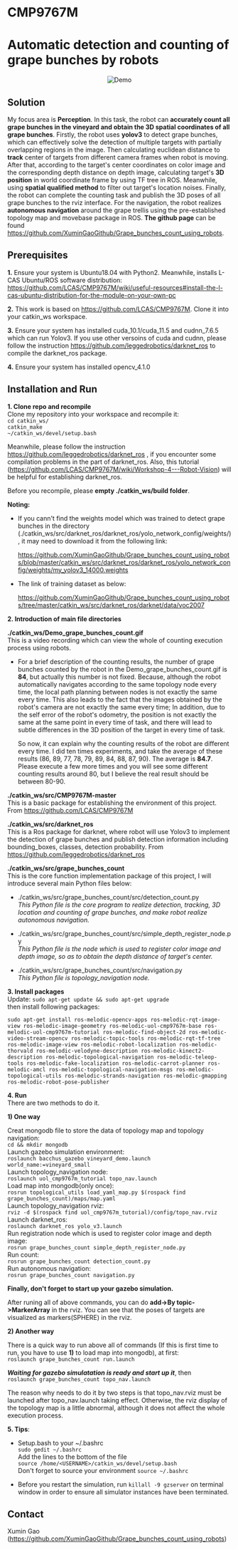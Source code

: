 # CMP9767M  

# Automatic detection and counting of grape bunches by robots

<p align="center">
  <img src="https://github.com/XuminGaoGithub/Grape_bunches_count_using_robots/blob/master/catkin_ws/Demo_grape_bunches_count.gif" alt="Demo" />
</p>



## Solution
My focus area is **Perception**. In this task, the robot can **accurately count all grape bunches in the vineyard and obtain the 3D spatial coordinates of all grape bunches**. Firstly, the robot uses **yolov3** to detect grape bunches, which can effectively solve the detection of multiple targets with partially overlapping regions in the image. Then calculating euclidean distance to **track** center of targets from different camera frames when robot is moving. After that, according to the target's center coordinates on color image and the corresponding depth distance on depth image, calculating target's **3D position** in world coordinate frame by using TF tree in ROS. Meanwhile, using **spatial qualified method** to filter out target's location noises. Finally, the robot can complete the counting task and publish the 3D poses of all grape bunches to the rviz interface. For the navigation, the robot realizes **autonomous navigation** around the grape trellis using the pre-established topology map and movebase package in ROS. **The github page** can be found https://github.com/XuminGaoGithub/Grape_bunches_count_using_robots.



## Prerequisites

**1.** Ensure your system is Ubuntu18.04 with Python2. Meanwhile, installs L-CAS Ubuntu/ROS software distribution:  https://github.com/LCAS/CMP9767M/wiki/useful-resources#install-the-l-cas-ubuntu-distribution-for-the-module-on-your-own-pc  

**2.** This work is based on https://github.com/LCAS/CMP9767M. Clone it into your catkin_ws workspace.  

**3.** Ensure your system has installed cuda_10.1/cuda_11.5 and cudnn_7.6.5 which can run Yolov3. If you use other versoins of cuda and cudnn, please follow the instruction https://github.com/leggedrobotics/darknet_ros to compile the darknet_ros package.

**4.** Ensure your system has installed opencv_4.1.0 



## Installation and Run

**1. Clone repo and recompile**   
Clone my repository into your workspace and recompile it:  
`cd catkin_ws/`  
`catkin_make`  
`~/catkin_ws/devel/setup.bash`  

Meanwhile, please follow the instruction https://github.com/leggedrobotics/darknet_ros , if you encounter some compilation problems in the part of darknet_ros. Also, this tutorial (https://github.com/LCAS/CMP9767M/wiki/Workshop-4---Robot-Vision) will be helpful for establishing darknet_ros.

Before you recompile, please **empty ./catkin_ws/build folder**.  

**Noting:**

* If you cann't find the weights model which was trained to detect grape bunches in the directory (./catkin_ws/src/darknet_ros/darknet_ros/yolo_network_config/weights/), it may need to download it from the following link: 

  https://github.com/XuminGaoGithub/Grape_bunches_count_using_robots/blob/master/catkin_ws/src/darknet_ros/darknet_ros/yolo_network_config/weights/my_yolov3_14000.weights
 

* The link of training dataset as below:

  https://github.com/XuminGaoGithub/Grape_bunches_count_using_robots/tree/master/catkin_ws/src/darknet_ros/darknet/data/voc2007

  

**2. Introduction of main file directories**  

**./catkin_ws/Demo_grape_bunches_count.gif**    
This is a video recording which can view the whole of counting execution process using robots. 

* For a brief description of the counting results, the number of grape bunches counted by the robot in the Demo_grape_bunches_count.gif  is **84**, but actually this number is not fixed. Because, although the robot automatically navigates according to the same topology node every time, the local path planning between nodes is not exactly the same every time. This also leads to the fact that the images obtained by the robot's camera are not exactly the same every time; In addition, due to the self error of the robot's odometry, the position is not exactly the same at the same point in every time of task, and there will lead to subtle differences in the 3D position of the target in every time of task. 

  So now, it can explain why the counting results of the robot are different every time. I did ten times experiments, and take the average of these results (86, 89, 77, 78, 79, 89, 84, 88, 87, 90). The average is **84.7**. Please execute a few more times and you will see some different counting results around 80, but I believe the real result should be between 80-90.

**./catkin_ws/src/CMP9767M-master**    
This is a basic package for establishing the environment of this project. From https://github.com/LCAS/CMP9767M

**./catkin_ws/src/darknet_ros**    
This is a Ros package for darknet, where robot will use Yolov3 to implement the detection of grape bunches and publish detection information including bounding_boxes, classes, detection probability. From https://github.com/leggedrobotics/darknet_ros

**./catkin_ws/src/grape_bunches_count**    
This is the core function implementation package of this project, I will introduce several main Python files below:   
* ./catkin_ws/src/grape_bunches_count/src/detection_count.py  
   *This Python file is the core program to realize detection, tracking, 3D location and counting of grape bunches, and make robot realize autonomous navigation.*  


* ./catkin_ws/src/grape_bunches_count/src/simple_depth_register_node.py  
   *This Python file is the node which is used to register color image and depth image, so as to obtain the depth distance of target's center.*
   
* ./catkin_ws/src/grape_bunches_count/src/navigation.py  
   *This Python file is topology_navigation node.*  
   



**3. Install packages**  
Update: `sudo apt-get update && sudo apt-get upgrade`  
then install following packages:  

```
sudo apt-get install ros-melodic-opencv-apps ros-melodic-rqt-image-view ros-melodic-image-geometry ros-melodic-uol-cmp9767m-base ros-melodic-uol-cmp9767m-tutorial ros-melodic-find-object-2d ros-melodic-video-stream-opencv ros-melodic-topic-tools ros-melodic-rqt-tf-tree ros-melodic-image-view ros-melodic-robot-localization ros-melodic-thorvald ros-melodic-velodyne-description ros-melodic-kinect2-description ros-melodic-topological-navigation ros-melodic-teleop-tools ros-melodic-fake-localization ros-melodic-carrot-planner ros-melodic-amcl ros-melodic-topological-navigation-msgs ros-melodic-topological-utils ros-melodic-strands-navigation ros-melodic-gmapping ros-melodic-robot-pose-publisher
```



**4. Run**  
There are two methods to do it.

 **1) One way**

Creat mongodb file to store the data of topology map and topology navigation:    
`cd && mkdir mongodb`  
Launch gazebo simulation environment:    
`roslaunch bacchus_gazebo vineyard_demo.launch world_name:=vineyard_small`  
Launch topology_navigation node:    
`roslaunch uol_cmp9767m_tutorial topo_nav.launch`  
Load map into mongodb(only once):  
`rosrun topological_utils load_yaml_map.py $(rospack find grape_bunches_count)/maps/map.yaml`  
Launch topology_navigation rviz:  
`rviz -d $(rospack find uol_cmp9767m_tutorial)/config/topo_nav.rviz`  
Launch darknet_ros:    
`roslaunch darknet_ros yolo_v3.launch`    
Run registration node which is used to register color image and depth image:      
`rosrun grape_bunches_count simple_depth_register_node.py`    
Run count:    
`rosrun grape_bunches_count detection_count.py`  
Run autonomous navigation:  
`rosrun grape_bunches_count navigation.py` 

**Finally, don't forget to start up your gazebo simulation.**

After runing all of above commands, you can do **add->By topic->MarkerArray** in the rviz. You can see that the poses of targets are visualized as markers(SPHERE) in the rviz.   




 **2) Another way**

There is a quick way to run above all of commands (If this is first time to run, you have to use **1)** to load map into mongodb), at first:      
`roslaunch grape_bunches_count run.launch`  

 ***Waiting for gazebo simulatation is ready and start up it***, then  
`roslaunch grape_bunches_count topo_nav.launch`  

The reason why needs to do it by two steps is that topo_nav.rviz must be launched after topo_nav.launch taking effect. Otherwise, the rviz display of the topology map is a little abnormal, although it does not affect the whole execution process.  



**5. Tips**:  

* Setup.bash to your ~/.bashrc  
`sudo gedit ~/.bashrc`   
Add the lines to the bottom of the file  
`source /home/<USERNAME>/catkin_ws/devel/setup.bash`  
Don't forget to source your environment
`source ~/.bashrc`    


* Before you restart the simulation, run `killall -9 gzserver` on terminal window in order to ensure all simulator instances have been terminated. 



## Contact

Xumin Gao (https://github.com/XuminGaoGithub/Grape_bunches_count_using_robots)
